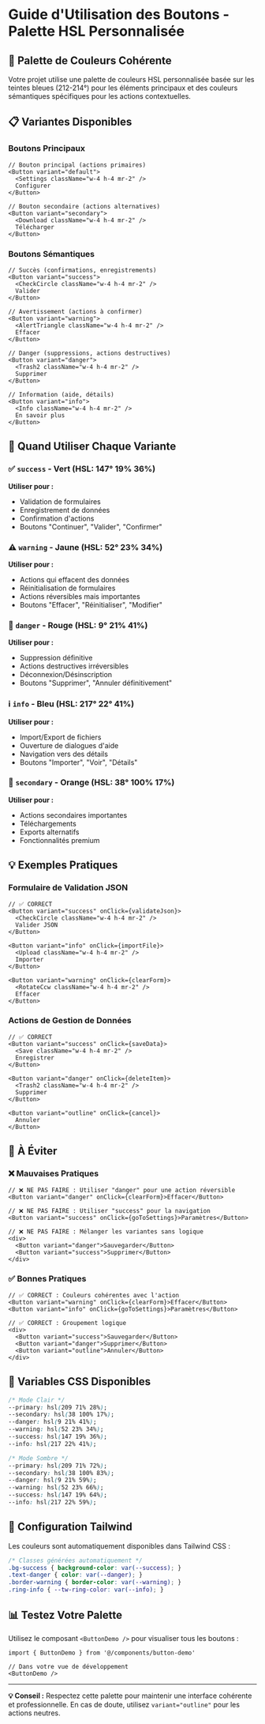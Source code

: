 # Guide d'Utilisation des Boutons - Palette HSL Personnalisée

## 🎨 Palette de Couleurs Cohérente

Votre projet utilise une palette de couleurs HSL personnalisée basée sur les teintes bleues (212-214°) pour les éléments principaux et des couleurs sémantiques spécifiques pour les actions contextuelles.

## 📋 Variantes Disponibles

### Boutons Principaux

```tsx
// Bouton principal (actions primaires)
<Button variant="default">
  <Settings className="w-4 h-4 mr-2" />
  Configurer
</Button>

// Bouton secondaire (actions alternatives)
<Button variant="secondary">
  <Download className="w-4 h-4 mr-2" />
  Télécharger
</Button>
```

### Boutons Sémantiques

```tsx
// Succès (confirmations, enregistrements)
<Button variant="success">
  <CheckCircle className="w-4 h-4 mr-2" />
  Valider
</Button>

// Avertissement (actions à confirmer)
<Button variant="warning">
  <AlertTriangle className="w-4 h-4 mr-2" />
  Effacer
</Button>

// Danger (suppressions, actions destructives)
<Button variant="danger">
  <Trash2 className="w-4 h-4 mr-2" />
  Supprimer
</Button>

// Information (aide, détails)
<Button variant="info">
  <Info className="w-4 h-4 mr-2" />
  En savoir plus
</Button>
```

## 🎯 Quand Utiliser Chaque Variante

### ✅ `success` - Vert (HSL: 147° 19% 36%)
**Utiliser pour :**
- Validation de formulaires
- Enregistrement de données
- Confirmation d'actions
- Boutons "Continuer", "Valider", "Confirmer"

### ⚠️ `warning` - Jaune (HSL: 52° 23% 34%)
**Utiliser pour :**
- Actions qui effacent des données
- Réinitialisation de formulaires
- Actions réversibles mais importantes
- Boutons "Effacer", "Réinitialiser", "Modifier"

### 🚨 `danger` - Rouge (HSL: 9° 21% 41%)
**Utiliser pour :**
- Suppression définitive
- Actions destructives irréversibles
- Déconnexion/Désinscription
- Boutons "Supprimer", "Annuler définitivement"

### ℹ️ `info` - Bleu (HSL: 217° 22° 41%)
**Utiliser pour :**
- Import/Export de fichiers
- Ouverture de dialogues d'aide
- Navigation vers des détails
- Boutons "Importer", "Voir", "Détails"

### 🎨 `secondary` - Orange (HSL: 38° 100% 17%)
**Utiliser pour :**
- Actions secondaires importantes
- Téléchargements
- Exports alternatifs
- Fonctionnalités premium

## 💡 Exemples Pratiques

### Formulaire de Validation JSON
```tsx
// ✅ CORRECT
<Button variant="success" onClick={validateJson}>
  <CheckCircle className="w-4 h-4 mr-2" />
  Valider JSON
</Button>

<Button variant="info" onClick={importFile}>
  <Upload className="w-4 h-4 mr-2" />
  Importer
</Button>

<Button variant="warning" onClick={clearForm}>
  <RotateCcw className="w-4 h-4 mr-2" />
  Effacer
</Button>
```

### Actions de Gestion de Données
```tsx
// ✅ CORRECT
<Button variant="success" onClick={saveData}>
  <Save className="w-4 h-4 mr-2" />
  Enregistrer
</Button>

<Button variant="danger" onClick={deleteItem}>
  <Trash2 className="w-4 h-4 mr-2" />
  Supprimer
</Button>

<Button variant="outline" onClick={cancel}>
  Annuler
</Button>
```

## 🚫 À Éviter

### ❌ Mauvaises Pratiques
```tsx
// ❌ NE PAS FAIRE : Utiliser "danger" pour une action réversible
<Button variant="danger" onClick={clearForm}>Effacer</Button>

// ❌ NE PAS FAIRE : Utiliser "success" pour la navigation
<Button variant="success" onClick={goToSettings}>Paramètres</Button>

// ❌ NE PAS FAIRE : Mélanger les variantes sans logique
<div>
  <Button variant="danger">Sauvegarder</Button>
  <Button variant="success">Supprimer</Button>
</div>
```

### ✅ Bonnes Pratiques
```tsx
// ✅ CORRECT : Couleurs cohérentes avec l'action
<Button variant="warning" onClick={clearForm}>Effacer</Button>
<Button variant="info" onClick={goToSettings}>Paramètres</Button>

// ✅ CORRECT : Groupement logique
<div>
  <Button variant="success">Sauvegarder</Button>
  <Button variant="danger">Supprimer</Button>
  <Button variant="outline">Annuler</Button>
</div>
```

## 🎨 Variables CSS Disponibles

```css
/* Mode Clair */
--primary: hsl(209 71% 28%);
--secondary: hsl(38 100% 17%);
--danger: hsl(9 21% 41%);
--warning: hsl(52 23% 34%);
--success: hsl(147 19% 36%);
--info: hsl(217 22% 41%);

/* Mode Sombre */
--primary: hsl(209 71% 72%);
--secondary: hsl(38 100% 83%);
--danger: hsl(9 21% 59%);
--warning: hsl(52 23% 66%);
--success: hsl(147 19% 64%);
--info: hsl(217 22% 59%);
```

## 🔧 Configuration Tailwind

Les couleurs sont automatiquement disponibles dans Tailwind CSS :

```css
/* Classes générées automatiquement */
.bg-success { background-color: var(--success); }
.text-danger { color: var(--danger); }
.border-warning { border-color: var(--warning); }
.ring-info { --tw-ring-color: var(--info); }
```

## 📊 Testez Votre Palette

Utilisez le composant `<ButtonDemo />` pour visualiser tous les boutons :

```tsx
import { ButtonDemo } from '@/components/button-demo'

// Dans votre vue de développement
<ButtonDemo />
```

---

**💡 Conseil :** Respectez cette palette pour maintenir une interface cohérente et professionnelle. En cas de doute, utilisez `variant="outline"` pour les actions neutres. 
